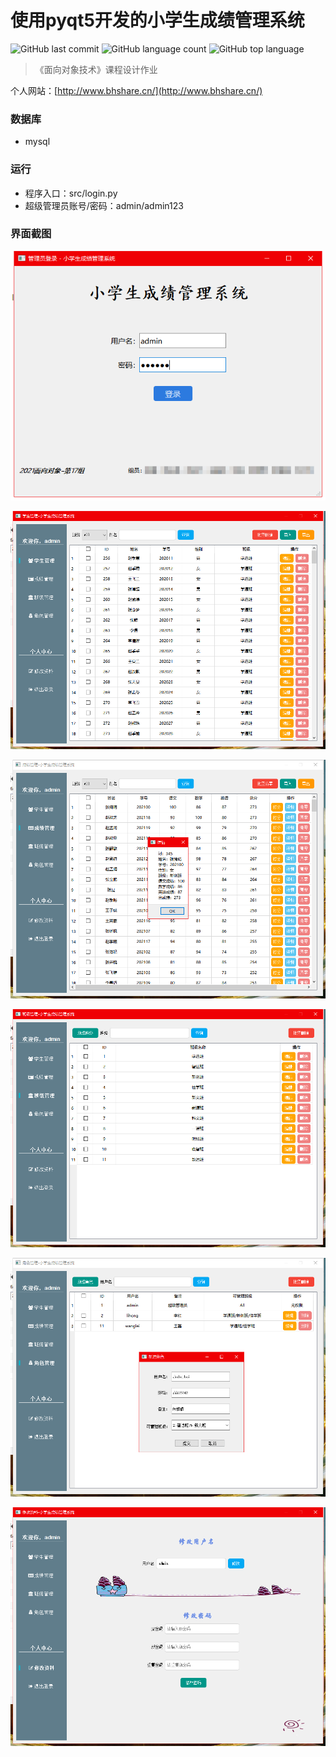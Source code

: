 # 使用pyqt5开发的小学生成绩管理系统
![GitHub last commit](https://img.shields.io/github/last-commit/yaokui2018/grade_statistics)
![GitHub language count](https://img.shields.io/github/languages/count/yaokui2018/grade_statistics)
![GitHub top language](https://img.shields.io/github/languages/top/yaokui2018/grade_statistics)


> 《面向对象技术》课程设计作业

个人网站：[http://www.bhshare.cn/](http://www.bhshare.cn/)

### 数据库

- mysql

  

### 运行

- 程序入口：src/login.py
- 超级管理员账号/密码：admin/admin123



### 界面截图

![image-20210524194905556](grade_statistics/img/image-20210524194905556.png)

![image-20210524201350390](grade_statistics/img/image-20210524201350390.png)

![image-20210524201415433](grade_statistics/img/image-20210524201415433.png)

![image-20210524201433236](grade_statistics/img/image-20210524201433236.png)

![image-20210524201549058](grade_statistics/img/image-20210524201549058.png)

![image-20210524201606449](grade_statistics/img/image-20210524201606449.png)
